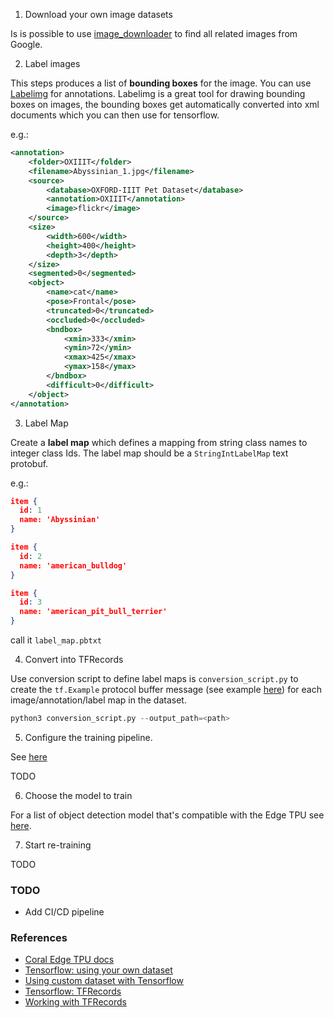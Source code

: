 1. Download your own image datasets

Is is possible to use [image_downloader](https://github.com/Swaini/object_detection_retraining/blob/master/image_downloader.py) to find all related images from Google. 

2. Label images 

This steps produces a list of **bounding boxes** for the image. You can use [Labelimg](https://github.com/tzutalin/labelImg) for annotations. Labelimg is a great tool for drawing bounding boxes on images, the bounding boxes get automatically converted into xml documents which you can then use for tensorflow.

e.g.:

```xml
<annotation>
    <folder>OXIIIT</folder>
    <filename>Abyssinian_1.jpg</filename>
    <source>
        <database>OXFORD-IIIT Pet Dataset</database>
        <annotation>OXIIIT</annotation>
        <image>flickr</image>
    </source>
    <size>
        <width>600</width>
        <height>400</height>
        <depth>3</depth>
    </size>
    <segmented>0</segmented>
    <object>
        <name>cat</name>
        <pose>Frontal</pose>
        <truncated>0</truncated>
        <occluded>0</occluded>
        <bndbox>
            <xmin>333</xmin>
            <ymin>72</ymin>
            <xmax>425</xmax>
            <ymax>158</ymax>
        </bndbox>
        <difficult>0</difficult>
    </object>
</annotation>
```

3. Label Map

Create a **label map** which defines a mapping from string class names to integer class Ids. The label map should be a `StringIntLabelMap` text protobuf.

e.g.:

```json
item {
  id: 1
  name: 'Abyssinian'
}

item {
  id: 2
  name: 'american_bulldog'
}

item {
  id: 3
  name: 'american_pit_bull_terrier'
}
```

call it `label_map.pbtxt`

4. Convert into TFRecords

Use conversion script to define label maps is `conversion_script.py` to create the `tf.Example` protocol buffer message (see example [here](https://github.com/tensorflow/models/blob/master/research/object_detection/g3doc/using_your_own_dataset.md)) for each image/annotation/label map in the dataset.

```python
python3 conversion_script.py --output_path=<path>
```

5. Configure the training pipeline.

See [here](https://coral.ai/docs/edgetpu/retrain-detection/#configure-your-training-pipeline)

TODO

6. Choose the model to train

For a list of object detection model that's compatible with the Edge TPU see [here](https://coral.ai/docs/edgetpu/models-intro/).

7. Start re-training

TODO

### TODO
* Add CI/CD pipeline

### References
* [Coral Edge TPU docs](https://coral.ai/docs/edgetpu/retrain-detection/#start-training)
* [Tensorflow: using your own dataset](https://github.com/tensorflow/models/blob/master/research/object_detection/g3doc/using_your_own_dataset.md)
* [Using custom dataset with Tensorflow](https://aaronjencks.blogspot.com/2019/03/using-custom-datasets-with-tensorflows.html#TFR)
* [Tensorflow: TFRecords](https://www.tensorflow.org/tutorials/load_data/tfrecord)
* [Working with TFRecords](https://towardsdatascience.com/working-with-tfrecords-and-tf-train-example-36d111b3ff4d)
